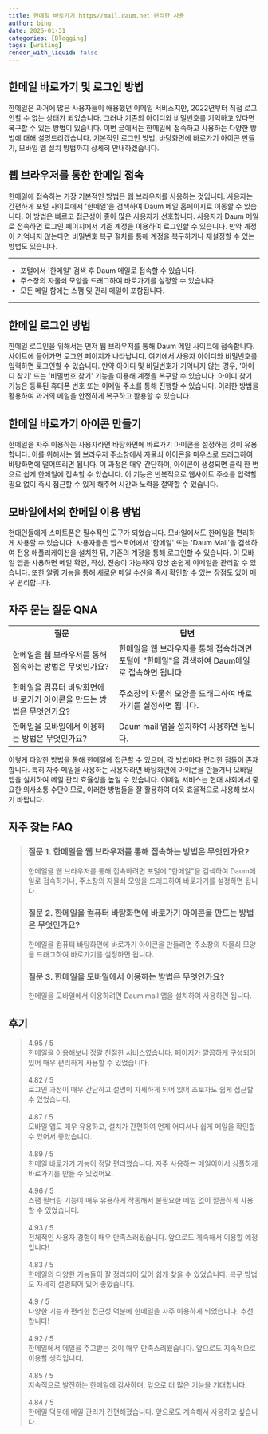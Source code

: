 ```yaml
---
title: 한메일 바로가기 https//mail.daum.net 편리한 사용
author: bing
date: 2025-01-31
categories: [Blogging]
tags: [writing]
render_with_liquid: false
---
```



<h2 id='한메일_바로가기_및_로그인_방법'>한메일 바로가기 및 로그인 방법</h2>

<p>한메일은 과거에 많은 사용자들이 애용했던 이메일 서비스지만, 2022년부터 직접 로그인할 수 없는 상태가 되었습니다. 그러나 기존의 아이디와 비밀번호를 기억하고 있다면 복구할 수 있는 방법이 있습니다. 이번 글에서는 한메일에 접속하고 사용하는 다양한 방법에 대해 설명드리겠습니다. 기본적인 로그인 방법, 바탕화면에 바로가기 아이콘 만들기, 모바일 앱 설치 방법까지 상세히 안내하겠습니다.</p>

<h2 id='웹_브라우저를_통한_한메일_접속'>웹 브라우저를 통한 한메일 접속</h2>

<p>한메일에 접속하는 가장 기본적인 방법은 웹 브라우저를 사용하는 것입니다. 사용자는 간편하게 포털 사이트에서 '한메일'을 검색하여 Daum 메일 홈페이지로 이동할 수 있습니다. 이 방법은 빠르고 접근성이 좋아 많은 사용자가 선호합니다. 사용자가 Daum 메일로 접속하면 로그인 페이지에서 기존 계정을 이용하여 로그인할 수 있습니다. 만약 계정이 기억나지 않는다면 비밀번호 복구 절차를 통해 계정을 복구하거나 재설정할 수 있는 방법도 있습니다.</p>

<hr />

<ul>
    <li>포털에서 '한메일' 검색 후 Daum 메일로 접속할 수 있습니다.</li>
    <li>주소창의 자물쇠 모양을 드래그하여 바로가기를 설정할 수 있습니다.</li>
    <li>모든 메일 함에는 스팸 및 관리 메일이 포함됩니다.</li>
</ul>

<hr />

<h2 id='한메일_로그인_방법'>한메일 로그인 방법</h2>

<p>한메일 로그인을 위해서는 먼저 웹 브라우저를 통해 Daum 메일 사이트에 접속합니다. 사이트에 들어가면 로그인 페이지가 나타납니다. 여기에서 사용자 아이디와 비밀번호를 입력하면 로그인할 수 있습니다. 만약 아이디 및 비밀번호가 기억나지 않는 경우, '아이디 찾기' 또는 '비밀번호 찾기' 기능을 이용해 계정을 복구할 수 있습니다. 아이디 찾기 기능은 등록된 휴대폰 번호 또는 이메일 주소를 통해 진행할 수 있습니다. 이러한 방법을 활용하여 과거의 메일을 안전하게 복구하고 활용할 수 있습니다.</p>

<h2 id='한메일_바로가기_아이콘_만들기'>한메일 바로가기 아이콘 만들기</h2>

<p>한메일을 자주 이용하는 사용자라면 바탕화면에 바로가기 아이콘을 설정하는 것이 유용합니다. 이를 위해서는 웹 브라우저 주소창에서 자물쇠 아이콘을 마우스로 드래그하여 바탕화면에 떨어뜨리면 됩니다. 이 과정은 매우 간단하며, 아이콘이 생성되면 클릭 한 번으로 쉽게 한메일에 접속할 수 있습니다. 이 기능은 반복적으로 웹사이트 주소를 입력할 필요 없이 즉시 접근할 수 있게 해주어 시간과 노력을 절약할 수 있습니다.</p>

<h2 id='모바일에서의_한메일_이용_방법'>모바일에서의 한메일 이용 방법</h2>

<p>현대인들에게 스마트폰은 필수적인 도구가 되었습니다. 모바일에서도 한메일을 편리하게 사용할 수 있습니다. 사용자들은 앱스토어에서 '한메일' 또는 'Daum Mail'을 검색하여 전용 애플리케이션을 설치한 뒤, 기존의 계정을 통해 로그인할 수 있습니다. 이 모바일 앱을 사용하면 메일 확인, 작성, 전송이 가능하여 항상 손쉽게 이메일을 관리할 수 있습니다. 또한 알림 기능을 통해 새로운 메일 수신을 즉시 확인할 수 있는 장점도 있어 매우 편리합니다.</p>

<h2 id='자주_묻는_질문_QNA'>자주 묻는 질문 QNA</h2>

<table>
    <tr>
        <td style="text-align: center; height: 17px;"><b>질문</b></td>
        <td style="text-align: center; height: 17px;"><b>답변</b></td>
    </tr>
    <tr>
        <td>한메일을 웹 브라우저를 통해 접속하는 방법은 무엇인가요?</td>
        <td>한메일을 웹 브라우저를 통해 접속하려면 포털에 "한메일"을 검색하여 Daum메일로 접속하면 됩니다.</td>
    </tr>
    <tr>
        <td>한메일을 컴퓨터 바탕화면에 바로가기 아이콘을 만드는 방법은 무엇인가요?</td>
        <td>주소창의 자물쇠 모양을 드래그하여 바로가기를 설정하면 됩니다.</td>
    </tr>
    <tr>
        <td>한메일을 모바일에서 이용하는 방법은 무엇인가요?</td>
        <td>Daum mail 앱을 설치하여 사용하면 됩니다.</td>
    </tr>
</table>

<p>이렇게 다양한 방법을 통해 한메일에 접근할 수 있으며, 각 방법마다 편리한 점들이 존재합니다. 특히 자주 메일을 사용하는 사용자라면 바탕화면에 아이콘을 만들거나 모바일 앱을 설치하여 메일 관리 효율성을 높일 수 있습니다. 이메일 서비스는 현대 사회에서 중요한 의사소통 수단이므로, 이러한 방법들을 잘 활용하여 더욱 효율적으로 사용해 보시기 바랍니다.</p>


<h2 id='자주_찾는_FAQ'>자주 찾는 FAQ</h2>
<div itemscope="" itemtype="https://schema.org/FAQPage"> 
<blockquote> 
<div itemscope="" itemprop="mainEntity" itemtype="https://schema.org/Question"> 
<h3 itemprop="name">질문 1. 한메일을 웹 브라우저를 통해 접속하는 방법은 무엇인가요?</h3> 
<div itemscope="" itemprop="acceptedAnswer" itemtype="https://schema.org/Answer"> 
<span itemprop="text"> 
<p>한메일을 웹 브라우저를 통해 접속하려면 포털에 "한메일"을 검색하여 Daum메일로 접속하거나, 주소창의 자물쇠 모양을 드래그하여 바로가기를 설정하면 됩니다.</p> 
</span> 
</div> 
</div> 

<div itemscope="" itemprop="mainEntity" itemtype="https://schema.org/Question"> 
<h3 itemprop="name">질문 2. 한메일을 컴퓨터 바탕화면에 바로가기 아이콘을 만드는 방법은 무엇인가요?</h3> 
<div itemscope="" itemprop="acceptedAnswer" itemtype="https://schema.org/Answer"> 
<span itemprop="text"> 
<p>한메일을 컴퓨터 바탕화면에 바로가기 아이콘을 만들려면 주소창의 자물쇠 모양을 드래그하여 바로가기를 설정하면 됩니다.</p> 
</span> 
</div> 
</div> 

<div itemscope="" itemprop="mainEntity" itemtype="https://schema.org/Question"> 
<h3 itemprop="name">질문 3. 한메일을 모바일에서 이용하는 방법은 무엇인가요?</h3> 
<div itemscope="" itemprop="acceptedAnswer" itemtype="https://schema.org/Answer"> 
<span itemprop="text"> 
<p>한메일을 모바일에서 이용하려면 Daum mail 앱을 설치하여 사용하면 됩니다.</p> 
</span> 
</div> 
</div> 
</blockquote> 
</div>
<h2 id='후기'>후기</h2>
<div itemscope itemtype="https://schema.org/Product">
  <blockquote>
  <div itemprop="review" itemscope itemtype="https://schema.org/Review">
      <div itemprop="reviewRating" itemscope itemtype="https://schema.org/Rating"> <span itemprop="ratingValue">4.95</span> / <span itemprop="bestRating">5</span> </div>
      <span itemprop="reviewBody">한메일을 이용해보니 정말 친절한 서비스였습니다. 페이지가 깔끔하게 구성되어 있어 매우 편리하게 사용할 수 있었습니다.</span>
  </div>
  <br>
  <div itemprop="review" itemscope itemtype="https://schema.org/Review">
      <div itemprop="reviewRating" itemscope itemtype="https://schema.org/Rating"> <span itemprop="ratingValue">4.82</span> / <span itemprop="bestRating">5</span> </div>
      <span itemprop="reviewBody">로그인 과정이 매우 간단하고 설명이 자세하게 되어 있어 초보자도 쉽게 접근할 수 있었습니다.</span>
  </div>
  <br>
  <div itemprop="review" itemscope itemtype="https://schema.org/Review">
      <div itemprop="reviewRating" itemscope itemtype="https://schema.org/Rating"> <span itemprop="ratingValue">4.87</span> / <span itemprop="bestRating">5</span> </div>
      <span itemprop="reviewBody">모바일 앱도 매우 유용하고, 설치가 간편하여 언제 어디서나 쉽게 메일을 확인할 수 있어서 좋았습니다.</span>
  </div>
  <br>
  <div itemprop="review" itemscope itemtype="https://schema.org/Review">
      <div itemprop="reviewRating" itemscope itemtype="https://schema.org/Rating"> <span itemprop="ratingValue">4.89</span> / <span itemprop="bestRating">5</span> </div>
      <span itemprop="reviewBody">한메일 바로가기 기능이 정말 편리했습니다. 자주 사용하는 메일이어서 심플하게 바로가기를 만들 수 있었어요.</span>
  </div>
  <br>
  <div itemprop="review" itemscope itemtype="https://schema.org/Review">
      <div itemprop="reviewRating" itemscope itemtype="https://schema.org/Rating"> <span itemprop="ratingValue">4.96</span> / <span itemprop="bestRating">5</span> </div>
      <span itemprop="reviewBody">스팸 필터링 기능이 매우 유용하게 작동해서 불필요한 메일 없이 깔끔하게 사용할 수 있었습니다.</span>
  </div>
  <br>
  <div itemprop="review" itemscope itemtype="https://schema.org/Review">
      <div itemprop="reviewRating" itemscope itemtype="https://schema.org/Rating"> <span itemprop="ratingValue">4.93</span> / <span itemprop="bestRating">5</span> </div>
      <span itemprop="reviewBody">전체적인 사용자 경험이 매우 만족스러웠습니다. 앞으로도 계속해서 이용할 예정입니다!</span>
  </div>
  <br>
  <div itemprop="review" itemscope itemtype="https://schema.org/Review">
      <div itemprop="reviewRating" itemscope itemtype="https://schema.org/Rating"> <span itemprop="ratingValue">4.83</span> / <span itemprop="bestRating">5</span> </div>
      <span itemprop="reviewBody">한메일의 다양한 기능들이 잘 정리되어 있어 쉽게 찾을 수 있었습니다. 복구 방법도 자세히 설명되어 있어 좋았습니다.</span>
  </div>
  <br>
  <div itemprop="review" itemscope itemtype="https://schema.org/Review">
      <div itemprop="reviewRating" itemscope itemtype="https://schema.org/Rating"> <span itemprop="ratingValue">4.9</span> / <span itemprop="bestRating">5</span> </div>
      <span itemprop="reviewBody">다양한 기능과 편리한 접근성 덕분에 한메일을 자주 이용하게 되었습니다. 추천합니다!</span>
  </div>
  <br>
  <div itemprop="review" itemscope itemtype="https://schema.org/Review">
      <div itemprop="reviewRating" itemscope itemtype="https://schema.org/Rating"> <span itemprop="ratingValue">4.92</span> / <span itemprop="bestRating">5</span> </div>
      <span itemprop="reviewBody">한메일에서 메일을 주고받는 것이 매우 만족스러웠습니다. 앞으로도 지속적으로 이용할 생각입니다.</span>
  </div>
  <br>
  <div itemprop="review" itemscope itemtype="https://schema.org/Review">
      <div itemprop="reviewRating" itemscope itemtype="https://schema.org/Rating"> <span itemprop="ratingValue">4.85</span> / <span itemprop="bestRating">5</span> </div>
      <span itemprop="reviewBody">지속적으로 발전하는 한메일에 감사하며, 앞으로 더 많은 기능을 기대합니다.</span>
  </div>
  <br>
  <div itemprop="review" itemscope itemtype="https://schema.org/Review">
      <div itemprop="reviewRating" itemscope itemtype="https://schema.org/Rating"> <span itemprop="ratingValue">4.84</span> / <span itemprop="bestRating">5</span> </div>
      <span itemprop="reviewBody">한메일 덕분에 메일 관리가 간편해졌습니다. 앞으로도 계속해서 사용하고 싶습니다.</span>
  </div>
  </blockquote>
</div>
